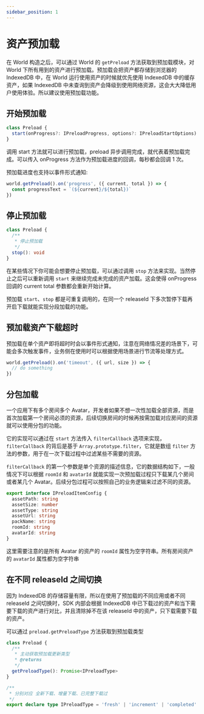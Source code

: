 ```yaml
---
sidebar_position: 1
---
```


# 资产预加载

在 World 构造之后，可以通过 World 的 `getPreload` 方法获取到预加载模块，对 World 下所有用到的资产进行预加载。预加载会把资产都存储到浏览器的 IndexedDB 中，在 World 运行使用资产的时候就优先使用 IndexedDB 中的缓存资产，如果 IndexedDB 中未查询到资产会降级到使用网络资源，这会大大降低用户使用体验。所以建议使用预加载功能。

## 开始预加载

```ts
class Preload {
  start(onProgress?: IPreloadProgress, options?: IPreloadStartOptions): Promise<void>
}
```

调用 start 方法就可以进行预加载，preload 异步调用完成，就代表着预加载完成。可以传入 onProgress 方法作为预加载进度的回调，每秒都会回调 1 次。

预加载进度也支持以事件形式通知:

```typescript
world.getPreload().on('progress', ({ current, total }) => {
  const progressText = `(${current}/${total})`
})
```

## 停止预加载

```ts
class Preload {
  /**
   * 停止预加载
   */
  stop(): void
}
```

在某些情况下你可能会想要停止预加载，可以通过调用 `stop` 方法来实现。当然停止之后可以重新调用 `start` 来继续完成未完成的资产加载。这会使得 onProgress 回调的 current total 参数都会重新开始计算。

预加载 `start`、`stop` 都是可重复调用的，在同一个 releaseId 下多次暂停下载再开启下载就能实现分段加载的功能。

## 预加载资产下载超时

预加载在单个资产即将超时时会以事件形式通知，注意在网络情况差的场景下，可能会多次触发事件，业务侧在使用时可以根据使用场景进行节流等处理方式。

```typescript
world.getPreload().on('timeout', ({ url, size }) => {
  // do something
})
```

## 分包加载

一个应用下有多个房间多个 Avatar，开发者如果不想一次性加载全部资源，而是首次加载第一个房间必须的资源，后续切换房间的时候再按需加载对应房间的资源就可以使用分包的功能。

它的实现可以通过在 `start` 方法传入 `filterCallback` 选项来实现，`filterCallback` 的背后是基于 `Array.prototype.filter`，它就是数组 `filter` 方法的参数，用于在一次下载过程中过滤某些不需要的资源。

`filterCallback` 的第一个参数是单个资源的描述信息，它的数据结构如下，一般情况下可以根据 `roomId` 和 `avatarId` 就能实现一次预加载过程只下载某几个房间或者某几个 Avatar。后续分包过程可以按照自己的业务逻辑来过滤不同的资源。

```ts
export interface IPreloadItemConfig {
  assetPath: string
  assetSize: number
  assetType: string
  assetUrl: string
  packName: string
  roomId: string
  avatarId: string
}
```

这里需要注意的是所有 Avatar 的资产的 `roomId` 属性为空字符串。所有房间资产的 `avatarId` 属性都为空字符串

## 在不同 releaseId 之间切换

因为 IndexedDB 的存储容量有限，所以在使用了预加载的不同应用或者不同 releaseId 之间切换时，SDK 内部会根据 IndexedDB 中已下载过的资产和当下需要下载的资产进行对比，并且清除掉不在该 releaseId 中的资产，只下载需要下载的资产。

可以通过 `preload.getPreloadType` 方法获取到预加载类型

```ts
class Preload {
  /**
   * 主动获取预加载更新类型
   * @returns
   */
  getPreloadType(): Promise<IPreloadType>
}

/**
 * 分别对应 全新下载、增量下载、已完整下载过
 */
export declare type IPreloadType = 'fresh' | 'increment' | 'completed'
```
